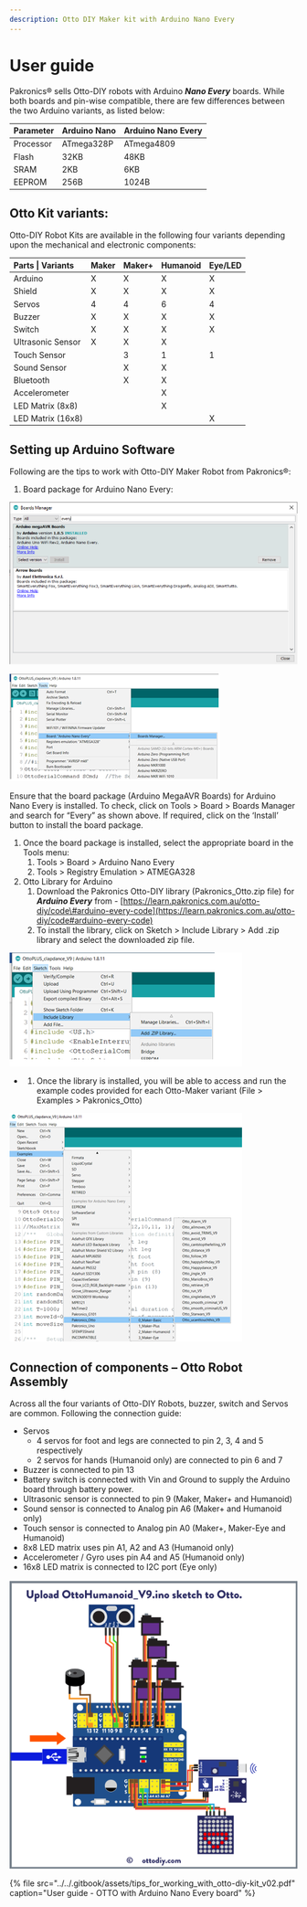 ```yaml
---
description: Otto DIY Maker kit with Arduino Nano Every
---
```


# User guide

Pakronics® sells Otto-DIY robots with Arduino _**Nano Every**_ boards. While both boards and pin-wise compatible, there are few differences between the two Arduino variants, as listed below:

| Parameter | Arduino Nano | Arduino Nano Every |
| :--- | :--- | :--- |
| Processor | ATmega328P | ATmega4809 |
| Flash | 32KB | 48KB |
| SRAM | 2KB | 6KB |
| EEPROM | 256B | 1024B |

## Otto Kit variants:

Otto-DIY Robot Kits are available in the following four variants depending upon the mechanical and electronic components:

| Parts \| Variants | Maker | Maker+ | Humanoid | Eye/LED |
| :--- | :--- | :--- | :--- | :--- |
| Arduino | X | X | X | X |
| Shield | X | X | X | X |
| Servos | 4 | 4 | 6 | 4 |
| Buzzer | X | X | X | X |
| Switch | X | X | X | X |
| Ultrasonic Sensor | X | X | X |  |
| Touch Sensor |  | 3 | 1 | 1 |
| Sound Sensor |  | X | X |  |
| Bluetooth |  | X | X |  |
| Accelerometer |  |  | X |  |
| LED Matrix \(8x8\) |  |  | X |  |
| LED Matrix \(16x8\) |  |  |  | X |

## Setting up Arduino Software

Following are the tips to work with Otto-DIY Maker Robot from Pakronics®:

1. Board package for Arduino Nano Every:

 

![Add board package for Arduino Nano every](../../.gitbook/assets/1%20%2819%29.png)

![Select Tool&amp;gt;Board&amp;gt;Arduino Nano Every](../../.gitbook/assets/every.png)

Ensure that the board package \(Arduino MegaAVR Boards\) for Arduino Nano Every is installed. To check, click on Tools &gt; Board &gt; Boards Manager and search for “Every” as shown above. If required, click on the ‘Install’ button to install the board package.

1. Once the board package is installed, select the appropriate board in the Tools menu:
   1. Tools &gt; Board &gt; Arduino Nano Every
   2. Tools &gt; Registry Emulation &gt; ATMEGA328
2. Otto Library for Arduino
   1. Download the Pakronics Otto-DIY library \(Pakronics\_Otto.zip file\) for _**Arduino Every**_ from - [https://learn.pakronics.com.au/otto-diy/code\#arduino-every-code](https://learn.pakronics.com.au/otto-diy/code#arduino-every-code)
   2. To install the library, click on Sketch &gt; Include Library &gt; Add .zip library and select the downloaded zip file.

![Add Pakronics library from the Code](../../.gitbook/assets/every-lib.png)

* 1. Once the library is installed, you will be able to access and run the example codes provided for each Otto-Maker variant \(File &gt; Examples &gt; Pakronics\_Otto\)

![Pakronics OTTO library](../../.gitbook/assets/every-lib2.png)

## Connection of components – Otto Robot Assembly

Across all the four variants of Otto-DIY Robots, buzzer, switch and Servos are common. Following the connection guide:

* Servos
  * 4 servos for foot and legs are connected to pin 2, 3, 4 and 5 respectively
  * 2 servos for hands \(Humanoid only\) are connected to pin 6 and 7
* Buzzer is connected to pin 13
* Battery switch is connected with Vin and Ground to supply the Arduino board through battery power.
* Ultrasonic sensor is connected to pin 9 \(Maker, Maker+ and Humanoid\)
* Sound sensor is connected to Analog pin A6 \(Maker+ and Humanoid only\)
* Touch sensor is connected to Analog pin A0 \(Maker+, Maker-Eye and Humanoid\)
* 8x8 LED matrix uses pin A1, A2 and A3 \(Humanoid only\)
* Accelerometer / Gyro uses pin A4 and A5 \(Humanoid only\)
* 16x8 LED matrix is connected to I2C port \(Eye only\)

![](../../.gitbook/assets/4%20%2816%29.png)

{% file src="../../.gitbook/assets/tips\_for\_working\_with\_otto-diy-kit\_v02.pdf" caption="User guide - OTTO with Arduino Nano Every board" %}

